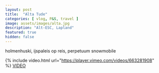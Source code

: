```yaml
---
layout: post
title:  "Alta Tude"
categories: [ vlog, P&S, travel ]
image: assets/images/alta.jpg
description: "Alt-ESC, Lapland"
featured: true
hidden: false
---
```


holmenhuski, ijspaleis op reis, perpetuum snowmobile 

{% include video.html url="https://player.vimeo.com/videos/663281908" %}
[VIDEO](https://vimeo.com/663281908)